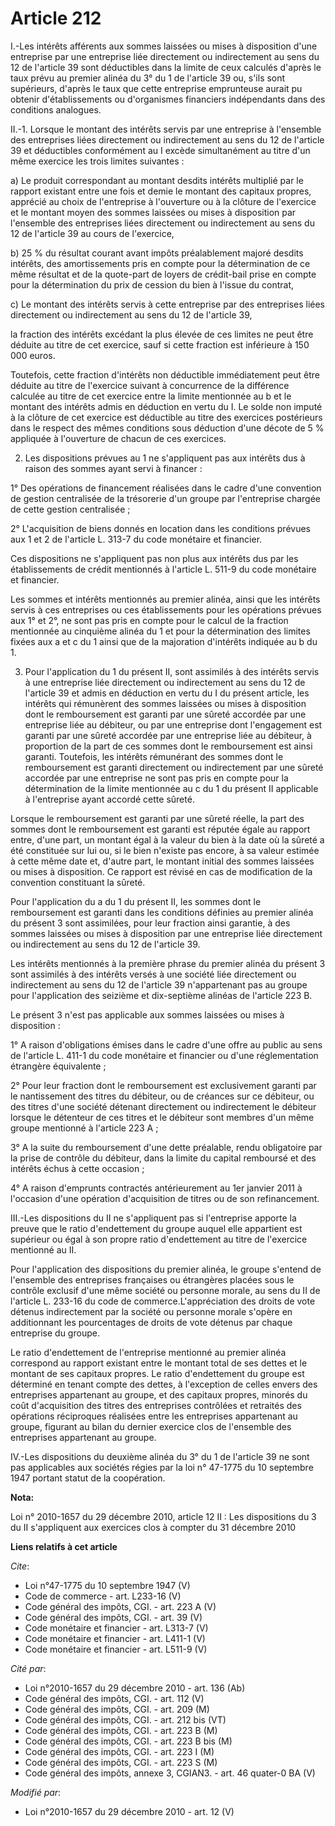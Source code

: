 # Article 212

I.-Les intérêts afférents aux sommes laissées ou mises à disposition d'une entreprise par une entreprise liée directement ou
indirectement au sens du 12 de l'article 39 sont déductibles dans la limite de ceux calculés d'après le taux prévu au premier
alinéa du 3° du 1 de l'article 39 ou, s'ils sont supérieurs, d'après le taux que cette entreprise emprunteuse aurait pu
obtenir d'établissements ou d'organismes financiers indépendants dans des conditions analogues. 

II.-1. Lorsque le montant des intérêts servis par une entreprise à l'ensemble des entreprises liées directement ou
indirectement au sens du 12 de l'article 39 et déductibles conformément au I excède simultanément au titre d'un même exercice
les trois limites suivantes : 

a) Le produit correspondant au montant desdits intérêts multiplié par le rapport existant entre une fois et demie le montant
des capitaux propres, apprécié au choix de l'entreprise à l'ouverture ou à la clôture de l'exercice et le montant moyen des
sommes laissées ou mises à disposition par l'ensemble des entreprises liées directement ou indirectement au sens du 12 de
l'article 39 au cours de l'exercice, 

b) 25 % du résultat courant avant impôts préalablement majoré desdits intérêts, des amortissements pris en compte pour la
détermination de ce même résultat et de la quote-part de loyers de crédit-bail prise en compte pour la détermination du prix
de cession du bien à l'issue du contrat, 

c) Le montant des intérêts servis à cette entreprise par des entreprises liées directement ou indirectement au sens du 12 de
l'article 39, 

la fraction des intérêts excédant la plus élevée de ces limites ne peut être déduite au titre de cet exercice, sauf si cette
fraction est inférieure à 150 000 euros. 

Toutefois, cette fraction d'intérêts non déductible immédiatement peut être déduite au titre de l'exercice suivant à
concurrence de la différence calculée au titre de cet exercice entre la limite mentionnée au b et le montant des intérêts
admis en déduction en vertu du I. Le solde non imputé à la clôture de cet exercice est déductible au titre des exercices
postérieurs dans le respect des mêmes conditions sous déduction d'une décote de 5 % appliquée à l'ouverture de chacun de ces
exercices. 

2. Les dispositions prévues au 1 ne s'appliquent pas aux intérêts dus à raison des sommes ayant servi à financer : 

1° Des opérations de financement réalisées dans le cadre d'une convention de gestion centralisée de la trésorerie d'un groupe
par l'entreprise chargée de cette gestion centralisée ; 

2° L'acquisition de biens donnés en location dans les conditions prévues aux 1 et 2 de l'article L. 313-7 du code monétaire
et financier. 

Ces dispositions ne s'appliquent pas non plus aux intérêts dus par les établissements de crédit mentionnés à l'article L.
511-9 du code monétaire et financier. 

Les sommes et intérêts mentionnés au premier alinéa, ainsi que les intérêts servis à ces entreprises ou ces établissements
pour les opérations prévues aux 1° et 2°, ne sont pas pris en compte pour le calcul de la fraction mentionnée au cinquième
alinéa du 1 et pour la détermination des limites fixées aux a et c du 1 ainsi que de la majoration d'intérêts indiquée au b
du 1.

3. Pour l'application du 1 du présent II, sont assimilés à des intérêts servis à une entreprise liée directement ou
indirectement au sens du 12 de l'article 39 et admis en déduction en vertu du I du présent article, les intérêts qui
rémunèrent des sommes laissées ou mises à disposition dont le remboursement est garanti par une sûreté accordée par une
entreprise liée au débiteur, ou par une entreprise dont l'engagement est garanti par une sûreté accordée par une entreprise
liée au débiteur, à proportion de la part de ces sommes dont le remboursement est ainsi garanti. Toutefois, les intérêts
rémunérant des sommes dont le remboursement est garanti directement ou indirectement par une sûreté accordée par une
entreprise ne sont pas pris en compte pour la détermination de la limite mentionnée au c du 1 du présent II applicable à
l'entreprise ayant accordé cette sûreté. 

Lorsque le remboursement est garanti par une sûreté réelle, la part des sommes dont le remboursement est garanti est réputée
égale au rapport entre, d'une part, un montant égal à la valeur du bien à la date où la sûreté a été constituée sur lui ou,
si le bien n'existe pas encore, à sa valeur estimée à cette même date et, d'autre part, le montant initial des sommes
laissées ou mises à disposition. Ce rapport est révisé en cas de modification de la convention constituant la sûreté. 

Pour l'application du a du 1 du présent II, les sommes dont le remboursement est garanti dans les conditions définies au
premier alinéa du présent 3 sont assimilées, pour leur fraction ainsi garantie, à des sommes laissées ou mises à disposition
par une entreprise liée directement ou indirectement au sens du 12 de l'article 39. 

Les intérêts mentionnés à la première phrase du premier alinéa du présent 3 sont assimilés à des intérêts versés à une
société liée directement ou indirectement au sens du 12 de l'article 39 n'appartenant pas au groupe pour l'application des
seizième et dix-septième alinéas de l'article 223 B. 

Le présent 3 n'est pas applicable aux sommes laissées ou mises à disposition : 

1° A raison d'obligations émises dans le cadre d'une offre au public au sens de l'article L. 411-1 du code monétaire et
financier ou d'une réglementation étrangère équivalente ; 

2° Pour leur fraction dont le remboursement est exclusivement garanti par le nantissement des titres du débiteur, ou de
créances sur ce débiteur, ou des titres d'une société détenant directement ou indirectement le débiteur lorsque le détenteur
de ces titres et le débiteur sont membres d'un même groupe mentionné à l'article 223 A ; 

3° A la suite du remboursement d'une dette préalable, rendu obligatoire par la prise de contrôle du débiteur, dans la limite
du capital remboursé et des intérêts échus à cette occasion ; 

4° A raison d'emprunts contractés antérieurement au 1er janvier 2011 à l'occasion d'une opération d'acquisition de titres ou
de son refinancement. 

III.-Les dispositions du II ne s'appliquent pas si l'entreprise apporte la preuve que le ratio d'endettement du groupe auquel
elle appartient est supérieur ou égal à son propre ratio d'endettement au titre de l'exercice mentionné au II. 

Pour l'application des dispositions du premier alinéa, le groupe s'entend de l'ensemble des entreprises françaises ou
étrangères placées sous le contrôle exclusif d'une même société ou personne morale, au sens du II de l'article L. 233-16 du
code de commerce.L'appréciation des droits de vote détenus indirectement par la société ou personne morale s'opère en
additionnant les pourcentages de droits de vote détenus par chaque entreprise du groupe. 

Le ratio d'endettement de l'entreprise mentionné au premier alinéa correspond au rapport existant entre le montant total de
ses dettes et le montant de ses capitaux propres. Le ratio d'endettement du groupe est déterminé en tenant compte des dettes,
à l'exception de celles envers des entreprises appartenant au groupe, et des capitaux propres, minorés du coût d'acquisition
des titres des entreprises contrôlées et retraités des opérations réciproques réalisées entre les entreprises appartenant au
groupe, figurant au bilan du dernier exercice clos de l'ensemble des entreprises appartenant au groupe. 

IV.-Les dispositions du deuxième alinéa du 3° du 1 de l'article 39 ne sont pas applicables aux sociétés régies par la loi n°
47-1775 du 10 septembre 1947 portant statut de la coopération.

**Nota:**

Loi n° 2010-1657 du 29 décembre 2010, article 12 II : Les dispositions du 3 du II s'appliquent aux exercices clos à compter
du 31 décembre 2010

**Liens relatifs à cet article**

_Cite_:

  - Loi n°47-1775 du 10 septembre 1947 (V)
  - Code de commerce - art. L233-16 (V)
  - Code général des impôts, CGI. - art. 223 A (V)
  - Code général des impôts, CGI. - art. 39 (V)
  - Code monétaire et financier - art. L313-7 (V)
  - Code monétaire et financier - art. L411-1 (V)
  - Code monétaire et financier - art. L511-9 (V)

_Cité par_:

  - Loi n°2010-1657 du 29 décembre 2010 - art. 136 (Ab)
  - Code général des impôts, CGI. - art. 112 (V)
  - Code général des impôts, CGI. - art. 209 (M)
  - Code général des impôts, CGI. - art. 212 bis (VT)
  - Code général des impôts, CGI. - art. 223 B (M)
  - Code général des impôts, CGI. - art. 223 B bis (M)
  - Code général des impôts, CGI. - art. 223 I (M)
  - Code général des impôts, CGI. - art. 223 S (M)
  - Code général des impôts, annexe 3, CGIAN3. - art. 46 quater-0 BA (V)

_Modifié par_:

  - Loi n°2010-1657 du 29 décembre 2010 - art. 12 (V)
